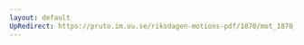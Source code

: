 ```yaml
---
layout: default
UpRedirect: https://pruto.im.uu.se/riksdagen-motions-pdf/1870/mot_1870__fk__14/mot_1870__fk__14-001.pdf
---
```

